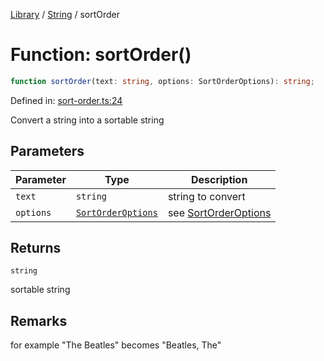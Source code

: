 <!-- markdownlint-disable -->
<!-- cspell: disable -->
[Library](../index.md) / [String](./index.md) / sortOrder

# Function: sortOrder()

```ts
function sortOrder(text: string, options: SortOrderOptions): string;
```

Defined in: [sort-order.ts:24](https://github.com/technobuddha/library/blob/main/src/sort-order.ts#L24)

Convert a string into a sortable string

## Parameters

| Parameter | Type | Description |
| ------ | ------ | ------ |
| `text` | `string` | string to convert |
| `options` | [`SortOrderOptions`](SortOrderOptions.md) | see [SortOrderOptions](SortOrderOptions.md) |

## Returns

`string`

sortable string

## Remarks

for example "The Beatles" becomes "Beatles, The"


